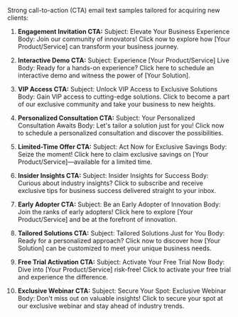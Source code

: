 Strong call-to-action (CTA) email text samples tailored for acquiring new clients:

1. **Engagement Invitation CTA:**
   Subject: Elevate Your Business Experience
   Body: Join our community of innovators! Click now to explore how [Your Product/Service] can transform your business journey.

2. **Interactive Demo CTA:**
   Subject: Experience [Your Product/Service] Live
   Body: Ready for a hands-on experience? Click here to schedule an interactive demo and witness the power of [Your Solution].

3. **VIP Access CTA:**
   Subject: Unlock VIP Access to Exclusive Solutions
   Body: Gain VIP access to cutting-edge solutions. Click to become a part of our exclusive community and take your business to new heights.

4. **Personalized Consultation CTA:**
   Subject: Your Personalized Consultation Awaits
   Body: Let's tailor a solution just for you! Click now to schedule a personalized consultation and discover the possibilities.

5. **Limited-Time Offer CTA:**
   Subject: Act Now for Exclusive Savings
   Body: Seize the moment! Click here to claim exclusive savings on [Your Product/Service]—available for a limited time.

6. **Insider Insights CTA:**
   Subject: Insider Insights for Success
   Body: Curious about industry insights? Click to subscribe and receive exclusive tips for business success delivered straight to your inbox.

7. **Early Adopter CTA:**
   Subject: Be an Early Adopter of Innovation
   Body: Join the ranks of early adopters! Click here to explore [Your Product/Service] and be at the forefront of innovation.

8. **Tailored Solutions CTA:**
   Subject: Tailored Solutions Just for You
   Body: Ready for a personalized approach? Click now to discover how [Your Solution] can be customized to meet your unique business needs.

9. **Free Trial Activation CTA:**
   Subject: Activate Your Free Trial Now
   Body: Dive into [Your Product/Service] risk-free! Click to activate your free trial and experience the difference.

10. **Exclusive Webinar CTA:**
    Subject: Secure Your Spot: Exclusive Webinar
    Body: Don't miss out on valuable insights! Click to secure your spot at our exclusive webinar and stay ahead of industry trends.
